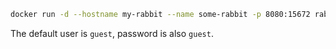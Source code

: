 
```bash
docker run -d --hostname my-rabbit --name some-rabbit -p 8080:15672 rabbitmq:3-management-alpine
```

The default user is `guest`, password is also `guest`.
